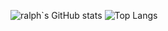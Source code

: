 ![ralph`s GitHub stats](https://github-readme-stats.vercel.app/api?username=ralph-12&show_icons=true&theme=graywhite)
![Top Langs](https://github-readme-stats.vercel.app/api/top-langs/?username=ralph-12&layout=compact&theme=graywhite)
  
<!--
**ralph-12/ralph-12** is a ✨ _special_ ✨ repository because its `README.md` (this file) appears on your GitHub profile.

Here are some ideas to get you started:

- 🔭 I’m currently working on ...
- 🌱 I’m currently learning ...
- 👯 I’m looking to collaborate on ...
- 🤔 I’m looking for help with ...
- 💬 Ask me about ...
- 📫 How to reach me: ...
- 😄 Pronouns: ...
- ⚡ Fun fact: ...
-->
